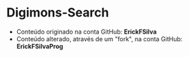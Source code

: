 # Digimons-Search

* Conteúdo originado na conta GitHub: **ErickFSilva**
* Conteúdo alterado, através de um "fork", na conta GitHub: **ErickFSilvaProg**
